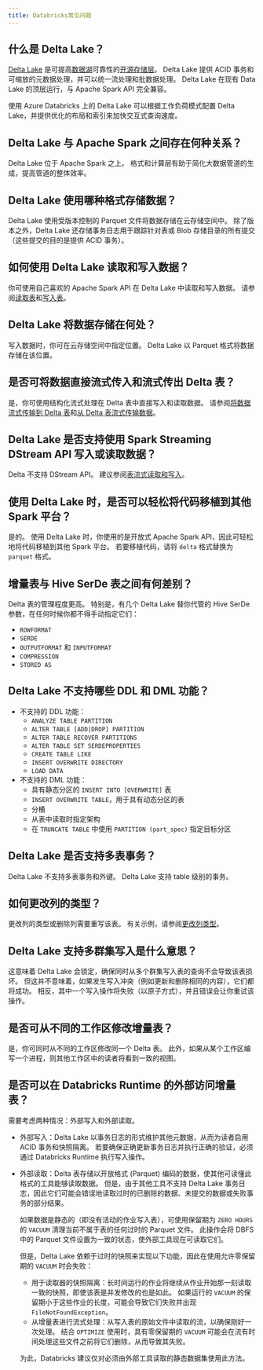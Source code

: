 ```yaml
---
title: Databricks常见问题
---
```


## 什么是 Delta Lake？

[Delta Lake](https://delta.io/) 是可提高[数据湖](https://databricks.com/discover/data-lakes/introduction)可靠性的[开源存储层](https://github.com/delta-io/delta)。 Delta Lake 提供 ACID 事务和可缩放的元数据处理，并可以统一流处理和批数据处理。 Delta Lake 在现有 Data Lake 的顶层运行，与 Apache Spark API 完全兼容。

使用 Azure Databricks 上的 Delta Lake 可以根据工作负荷模式配置 Delta Lake，并提供优化的布局和索引来加快交互式查询速度。

## Delta Lake 与 Apache Spark 之间存在何种关系？

Delta Lake 位于 Apache Spark 之上。 格式和计算层有助于简化大数据管道的生成，提高管道的整体效率。

## Delta Lake 使用哪种格式存储数据？

Delta Lake 使用受版本控制的 Parquet 文件将数据存储在云存储空间中。 除了版本之外，Delta Lake 还存储事务日志用于跟踪针对表或 Blob 存储目录的所有提交（这些提交的目的是提供 ACID 事务）。

## 如何使用 Delta Lake 读取和写入数据？

你可使用自己喜欢的 Apache Spark API 在 Delta Lake 中读取和写入数据。 请参阅[读取表](https://docs.microsoft.com/zh-cn/azure/databricks/delta/delta-batch#deltadataframereads)和[写入表](https://docs.microsoft.com/zh-cn/azure/databricks/delta/delta-batch#deltadataframewrites)。

## Delta Lake 将数据存储在何处？

写入数据时，你可在云存储空间中指定位置。 Delta Lake 以 Parquet 格式将数据存储在该位置。

## 是否可将数据直接流式传入和流式传出 Delta 表？

是，你可使用结构化流式处理在 Delta 表中直接写入和读取数据。 请参阅[将数据流式传输到 Delta 表](https://docs.microsoft.com/zh-cn/azure/databricks/delta/delta-streaming#stream-sink)和[从 Delta 表流式传输数据](https://docs.microsoft.com/zh-cn/azure/databricks/delta/delta-streaming#stream-source)。

## Delta Lake 是否支持使用 Spark Streaming DStream API 写入或读取数据？

Delta 不支持 DStream API。 建议参阅[表流式读取和写入](https://docs.microsoft.com/zh-cn/azure/databricks/delta/delta-streaming)。

## 使用 Delta Lake 时，是否可以轻松将代码移植到其他 Spark 平台？

是的。 使用 Delta Lake 时，你使用的是开放式 Apache Spark API，因此可轻松地将代码移植到其他 Spark 平台。 若要移植代码，请将 `delta` 格式替换为 `parquet` 格式。

## 增量表与 Hive SerDe 表之间有何差别？

Delta 表的管理程度更高。 特别是，有几个 Delta Lake 替你代管的 Hive SerDe 参数，在任何时候你都不得手动指定它们：

- `ROWFORMAT`
- `SERDE`
- `OUTPUTFORMAT` 和 `INPUTFORMAT`
- `COMPRESSION`
- `STORED AS`

## Delta Lake 不支持哪些 DDL 和 DML 功能？

- 不支持的 DDL 功能：
  - `ANALYZE TABLE PARTITION`
  - `ALTER TABLE [ADD|DROP] PARTITION`
  - `ALTER TABLE RECOVER PARTITIONS`
  - `ALTER TABLE SET SERDEPROPERTIES`
  - `CREATE TABLE LIKE`
  - `INSERT OVERWRITE DIRECTORY`
  - `LOAD DATA`
- 不支持的 DML 功能：
  - 具有静态分区的 `INSERT INTO [OVERWRITE]` 表
  - `INSERT OVERWRITE TABLE`，用于具有动态分区的表
  - 分桶
  - 从表中读取时指定架构
  - 在 `TRUNCATE TABLE` 中使用 `PARTITION (part_spec)` 指定目标分区

## Delta Lake 是否支持多表事务？

Delta Lake 不支持多表事务和外键。 Delta Lake 支持 table 级别的事务。

## 如何更改列的类型？

更改列的类型或删除列需要重写该表。 有关示例，请参阅[更改列类型](https://docs.microsoft.com/zh-cn/azure/databricks/delta/delta-batch#change-column-type)。

## Delta Lake 支持多群集写入是什么意思？

这意味着 Delta Lake 会锁定，确保同时从多个群集写入表的查询不会导致该表损坏。 但这并不意味着，如果发生写入冲突（例如更新和删除相同的内容），它们都将成功。 相反，其中一个写入操作将失败（以原子方式），并且错误会让你重试该操作。

## 是否可从不同的工作区修改增量表？

是，你可同时从不同的工作区修改同一个 Delta 表。 此外，如果从某个工作区编写一个进程，则其他工作区中的读者将看到一致的视图。

## 是否可以在 Databricks Runtime 的外部访问增量表？

需要考虑两种情况：外部写入和外部读取。

- 外部写入：Delta Lake 以事务日志的形式维护其他元数据，从而为读者启用 ACID 事务和快照隔离。 若要确保正确更新事务日志并执行正确的验证，必须通过 Databricks Runtime 执行写入操作。

- 外部读取：Delta 表存储以开放格式 (Parquet) 编码的数据，使其他可读懂此格式的工具能够读取数据。 但是，由于其他工具不支持 Delta Lake 事务日志，因此它们可能会错误地读取过时的已删除的数据、未提交的数据或失败事务的部分结果。

  如果数据是静态的（即没有活动的作业写入表），可使用保留期为 `ZERO HOURS` 的 `VACUUM` 清理当前不属于表的任何过时的 Parquet 文件。 此操作会将 DBFS 中的 Parquet 文件设置为一致的状态，使外部工具现在可读取它们。

  但是，Delta Lake 依赖于过时的快照来实现以下功能，因此在使用允许零保留期的 `VACUUM` 时会失败：

  - 用于读取器的快照隔离：长时间运行的作业将继续从作业开始那一刻读取一致的快照，即使该表是并发修改的也是如此。 如果运行的 `VACUUM` 的保留期小于这些作业的长度，可能会导致它们失败并出现 `FileNotFoundException`。
  - 从增量表进行流式处理：从写入表的原始文件中读取的流，以确保刚好一次处理。 结合 `OPTIMIZE` 使用时，具有零保留期的 `VACUUM` 可能会在流有时间处理这些文件之前将它们删除，从而导致其失败。

  为此，Databricks 建议仅对必须由外部工具读取的静态数据集使用此方法。